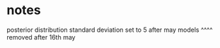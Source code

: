 # notes
posterior distribution standard deviation set to 5 after may models
^^^^ removed after 16th may
